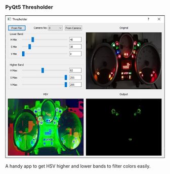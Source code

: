 ### PyQt5 Thresholder
![Image](Thresholder.jpg)

A handy app to get HSV higher and lower bands to filter colors easily.
